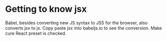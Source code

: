 # Getting to know jsx

Babel, besides converting new JS syntax to JS5 for the browser, also converts jsx to js. 
Copy paste jsx into babeljs.io to see the conversion. Make cure React preset is checked.